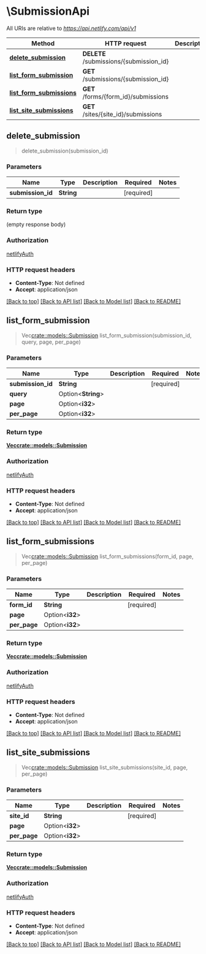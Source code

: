 # \SubmissionApi

All URIs are relative to *https://api.netlify.com/api/v1*

Method | HTTP request | Description
------------- | ------------- | -------------
[**delete_submission**](SubmissionApi.md#delete_submission) | **DELETE** /submissions/{submission_id} | 
[**list_form_submission**](SubmissionApi.md#list_form_submission) | **GET** /submissions/{submission_id} | 
[**list_form_submissions**](SubmissionApi.md#list_form_submissions) | **GET** /forms/{form_id}/submissions | 
[**list_site_submissions**](SubmissionApi.md#list_site_submissions) | **GET** /sites/{site_id}/submissions | 



## delete_submission

> delete_submission(submission_id)


### Parameters


Name | Type | Description  | Required | Notes
------------- | ------------- | ------------- | ------------- | -------------
**submission_id** | **String** |  | [required] |

### Return type

 (empty response body)

### Authorization

[netlifyAuth](../README.md#netlifyAuth)

### HTTP request headers

- **Content-Type**: Not defined
- **Accept**: application/json

[[Back to top]](#) [[Back to API list]](../README.md#documentation-for-api-endpoints) [[Back to Model list]](../README.md#documentation-for-models) [[Back to README]](../README.md)


## list_form_submission

> Vec<crate::models::Submission> list_form_submission(submission_id, query, page, per_page)


### Parameters


Name | Type | Description  | Required | Notes
------------- | ------------- | ------------- | ------------- | -------------
**submission_id** | **String** |  | [required] |
**query** | Option<**String**> |  |  |
**page** | Option<**i32**> |  |  |
**per_page** | Option<**i32**> |  |  |

### Return type

[**Vec<crate::models::Submission>**](submission.md)

### Authorization

[netlifyAuth](../README.md#netlifyAuth)

### HTTP request headers

- **Content-Type**: Not defined
- **Accept**: application/json

[[Back to top]](#) [[Back to API list]](../README.md#documentation-for-api-endpoints) [[Back to Model list]](../README.md#documentation-for-models) [[Back to README]](../README.md)


## list_form_submissions

> Vec<crate::models::Submission> list_form_submissions(form_id, page, per_page)


### Parameters


Name | Type | Description  | Required | Notes
------------- | ------------- | ------------- | ------------- | -------------
**form_id** | **String** |  | [required] |
**page** | Option<**i32**> |  |  |
**per_page** | Option<**i32**> |  |  |

### Return type

[**Vec<crate::models::Submission>**](submission.md)

### Authorization

[netlifyAuth](../README.md#netlifyAuth)

### HTTP request headers

- **Content-Type**: Not defined
- **Accept**: application/json

[[Back to top]](#) [[Back to API list]](../README.md#documentation-for-api-endpoints) [[Back to Model list]](../README.md#documentation-for-models) [[Back to README]](../README.md)


## list_site_submissions

> Vec<crate::models::Submission> list_site_submissions(site_id, page, per_page)


### Parameters


Name | Type | Description  | Required | Notes
------------- | ------------- | ------------- | ------------- | -------------
**site_id** | **String** |  | [required] |
**page** | Option<**i32**> |  |  |
**per_page** | Option<**i32**> |  |  |

### Return type

[**Vec<crate::models::Submission>**](submission.md)

### Authorization

[netlifyAuth](../README.md#netlifyAuth)

### HTTP request headers

- **Content-Type**: Not defined
- **Accept**: application/json

[[Back to top]](#) [[Back to API list]](../README.md#documentation-for-api-endpoints) [[Back to Model list]](../README.md#documentation-for-models) [[Back to README]](../README.md)

